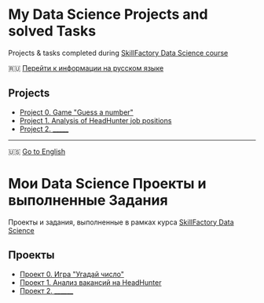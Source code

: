 # My Data Science Projects and solved Tasks
Projects & tasks completed during [SkillFactory Data Science course](https://skillfactory.ru/data-science-specialization)

 :ru: [Перейти к информации на русском языке](https://github.com/StasBard/SF_DataScience/tree/master/Projects#%D0%BC%D0%BE%D0%B8-data-science-%D0%BF%D1%80%D0%BE%D0%B5%D0%BA%D1%82%D1%8B-%D0%B8-%D0%B2%D1%8B%D0%BF%D0%BE%D0%BB%D0%BD%D0%B5%D0%BD%D0%BD%D1%8B%D0%B5-%D0%B7%D0%B0%D0%B4%D0%B0%D0%BD%D0%B8%D1%8F)

## Projects
* [Project 0. Game "Guess a number"](https://github.com/StasBard/SF_DataScience/tree/master/Projects/project_0)
* [Project 1. Analysis of HeadHunter job positions](_____)
* [Project 2. _____](_____)

---
:us: [Go to English](https://github.com/StasBard/SF_DataScience/tree/master/Projects#my-data-science-projects-and-solved-tasks)
# Мои Data Science Проекты и выполненные Задания
Проекты и задания, выполненные в рамках курса [SkillFactory Data Science](https://skillfactory.ru/data-science-specialization)
## Проекты
* [Проект 0. Игра "Угадай число"](https://github.com/StasBard/SF_DataScience/tree/master/Projects/project_0)
* [Проект 1. Анализ вакансий на HeadHunter](_____)
* [Проект 2. ______](_____)